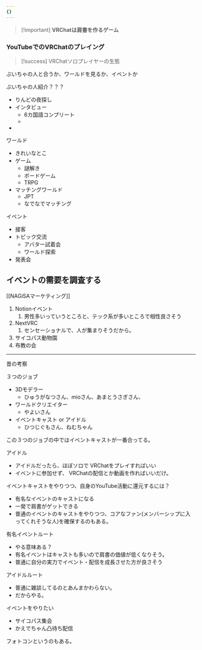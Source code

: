 ```yaml
---
{}
---
```


> [!important] **VRChatは肩書を作るゲーム**

### YouTubeでのVRChatのプレイング

> [!success] VRChatソロプレイヤーの生態

ぶいちゃの人と合うか、ワールドを見るか、イベントか

ぶいちゃの人紹介？？？
- りんどの夜探し
- インタビュー
	- 6カ国語コンプリート
	- 
- 

ワールド
- きれいなとこ
- ゲーム
	- 謎解き
	- ボードゲーム
	- TRPG
- マッチングワールド
	- JPT
	- なでなでマッチング

イベント
- 接客
- トピック交流
	- アバター試着会
	- ワールド探索
- 発表会



## イベントの需要を調査する

[[NAGiSAマーケティング]]

1. Notionイベント
    1. 男性多いっていうところと、テック系が多いところで相性良さそう
2. NextVRC
    1. センセーショナルで、人が集まりそうだから。
3. サイコパス動物園
4. 布教の会

  

  

  

  

  

  

  

---

  

昔の考察

３つのジョブ
- 3Dモデラー
    - ひゅうがなつさん、mioさん、あまとうさぎさん、
- ワールドクリエイター
    - やよいさん
- イベントキャスト or アイドル
    - ひつじぐもさん、ねむちゃん


この３つのジョブの中ではイベントキャストが一番合ってる。

アイドル
- アイドルだったら、ほぼソロで VRChatをプレイすればいい  
- イベントに参加せず、 VRChatの配信とか動画を作ればいいだけ。  

イベントキャストをやりつつ、自身のYouTube活動に還元するには？
- 有名なイベントのキャストになる  
- 一発で肩書がゲットできる  
- 普通のイベントのキャストをやりつつ、コアなファン(メンバーシップに入ってくれそうな人)を確保するのもある。  

  

有名イベントルート
- やる意味ある？  
- 有名イベントはキャストも多いので肩書の価値が低くなりそう。  
- 普通に自分の実力でイベント・配信を成長させた方が良さそう  

  

アイドルルート
- 普通に雑談してるのとあんまかわらない。  
- だからやる。  
  

イベントをやりたい

- サイコパス集会  
- かえでちゃん凸待ち配信  

フォトコンというのもある。